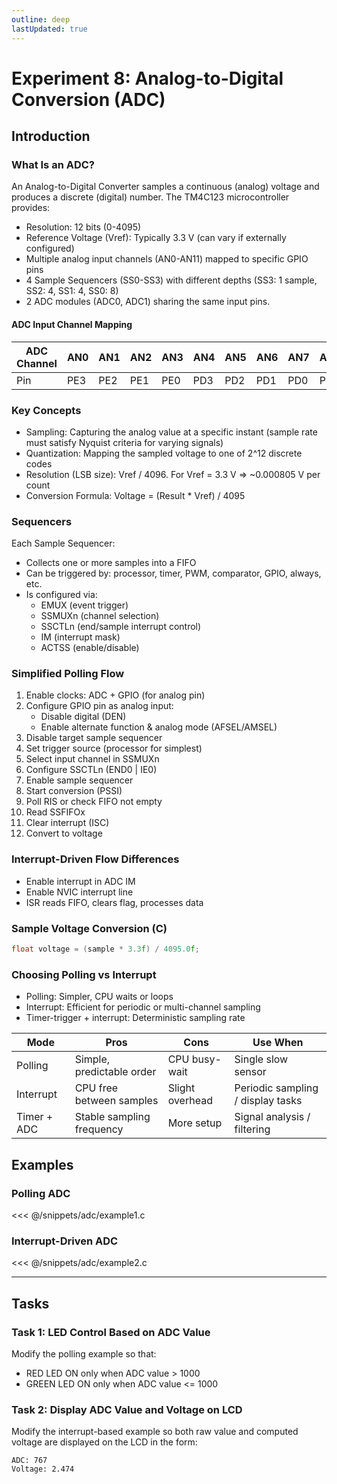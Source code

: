 ```yaml
---
outline: deep
lastUpdated: true
---
```



# Experiment 8: Analog-to-Digital Conversion (ADC)


## Introduction

### What Is an ADC?
An Analog-to-Digital Converter samples a continuous (analog) voltage and produces a discrete (digital) number. The TM4C123 microcontroller provides:
- Resolution: 12 bits (0-4095)
- Reference Voltage (Vref): Typically 3.3 V (can vary if externally configured)
- Multiple analog input channels (AN0-AN11) mapped to specific GPIO pins
- 4 Sample Sequencers (SS0-SS3) with different depths (SS3: 1 sample, SS2: 4, SS1: 4, SS0: 8)
- 2 ADC modules (ADC0, ADC1) sharing the same input pins.

#### ADC Input Channel Mapping

| ADC Channel | AN0 | AN1 | AN2 | AN3 | AN4 | AN5 | AN6 | AN7 | AN8 | AN9 | AN10 | AN11 |
|-------------|-----|-----|-----|-----|-----|-----|-----|-----|-----|-----|------|------|
| Pin         | PE3 | PE2 | PE1 | PE0 | PD3 | PD2 | PD1 | PD0 | PE5 | PE4 | PB4  | PB5  |



### Key Concepts
- Sampling: Capturing the analog value at a specific instant (sample rate must satisfy Nyquist criteria for varying signals)
- Quantization: Mapping the sampled voltage to one of 2^12 discrete codes
- Resolution (LSB size): Vref / 4096. For Vref = 3.3 V ⇒ ~0.000805 V per count
- Conversion Formula: Voltage = (Result * Vref) / 4095

### Sequencers
Each Sample Sequencer:
- Collects one or more samples into a FIFO
- Can be triggered by: processor, timer, PWM, comparator, GPIO, always, etc.
- Is configured via:
  - EMUX (event trigger)
  - SSMUXn (channel selection)
  - SSCTLn (end/sample interrupt control)
  - IM (interrupt mask)
  - ACTSS (enable/disable)


### Simplified Polling Flow
1. Enable clocks: ADC + GPIO (for analog pin)
2. Configure GPIO pin as analog input:
   - Disable digital (DEN)
   - Enable alternate function & analog mode (AFSEL/AMSEL)
3. Disable target sample sequencer
4. Set trigger source (processor for simplest)
5. Select input channel in SSMUXn
6. Configure SSCTLn (END0 | IE0)
7. Enable sample sequencer
8. Start conversion (PSSI)
9. Poll RIS or check FIFO not empty
10. Read SSFIFOx
11. Clear interrupt (ISC)
12. Convert to voltage

### Interrupt-Driven Flow Differences
- Enable interrupt in ADC IM
- Enable NVIC interrupt line
- ISR reads FIFO, clears flag, processes data


### Sample Voltage Conversion (C)
```c
float voltage = (sample * 3.3f) / 4095.0f;
```

### Choosing Polling vs Interrupt
- Polling: Simpler, CPU waits or loops
- Interrupt: Efficient for periodic or multi-channel sampling
- Timer-trigger + interrupt: Deterministic sampling rate

| Mode          | Pros                       | Cons                     | Use When                          |
|---------------|----------------------------|--------------------------|-----------------------------------|
| Polling       | Simple, predictable order  | CPU busy-wait            | Single slow sensor                |
| Interrupt     | CPU free between samples   | Slight overhead          | Periodic sampling / display tasks |
| Timer + ADC   | Stable sampling frequency  | More setup               | Signal analysis / filtering       |



## Examples

### Polling ADC
<<< @/snippets/adc/example1.c

### Interrupt-Driven ADC
<<< @/snippets/adc/example2.c

---

## Tasks

### Task 1: LED Control Based on ADC Value
Modify the polling example so that:
   - RED LED ON only when ADC value > 1000
   - GREEN LED ON only when ADC value <= 1000

### Task 2: Display ADC Value and Voltage on LCD
Modify the interrupt-based example so both raw value and computed voltage are displayed on the LCD in the form:
```
ADC: 767
Voltage: 2.474
```